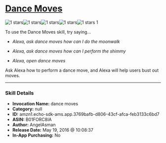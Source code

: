 # [Dance Moves](http://alexa.amazon.com/#skills/amzn1.echo-sdk-ams.app.3769bafb-d806-43cf-afca-feb3133c6bd7)
![1 stars](../../images/ic_star_black_18dp_1x.png)![1 stars](../../images/ic_star_border_black_18dp_1x.png)![1 stars](../../images/ic_star_border_black_18dp_1x.png)![1 stars](../../images/ic_star_border_black_18dp_1x.png)![1 stars](../../images/ic_star_border_black_18dp_1x.png) 1

To use the Dance Moves skill, try saying...

* *Alexa, ask dance moves how can I do the moonwalk*

* *Alexa, ask dance moves how can I perform the shimmy*

* *Alexa, open dance moves*

Ask Alexa how to perform a dance move, and Alexa will help users bust out moves.

***

### Skill Details

* **Invocation Name:** dance moves
* **Category:** null
* **ID:** amzn1.echo-sdk-ams.app.3769bafb-d806-43cf-afca-feb3133c6bd7
* **ASIN:** B01FORC8IA
* **Author:** AngelAsman
* **Release Date:** May 19, 2016 @ 10:08:37
* **In-App Purchasing:** No
